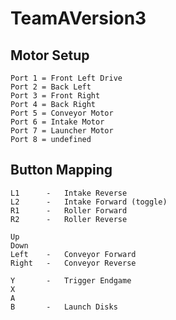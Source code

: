 # TeamAVersion3

## Motor Setup

    Port 1 = Front Left Drive
    Port 2 = Back Left
    Port 3 = Front Right
    Port 4 = Back Right
    Port 5 = Conveyor Motor
    Port 6 = Intake Motor
    Port 7 = Launcher Motor
    Port 8 = undefined

## Button Mapping

    L1      -   Intake Reverse
    L2      -   Intake Forward (toggle)
    R1      -   Roller Forward
    R2      -   Roller Reverse

    Up
    Down
    Left    -   Conveyor Forward
    Right   -   Conveyor Reverse

    Y       -   Trigger Endgame
    X
    A
    B       -   Launch Disks
    
